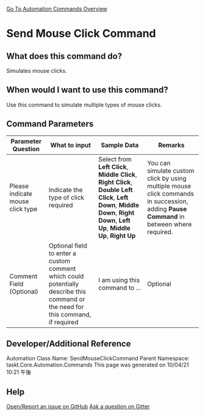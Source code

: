 <!--TITLE: Send Mouse Click Command -->
<!-- SUBTITLE: a command in the Input Commands group. -->
[Go To Automation Commands Overview](/automation-commands.md)


# Send Mouse Click Command


## What does this command do?
Simulates mouse clicks.


## When would I want to use this command?
Use this command to simulate multiple types of mouse clicks.


## Command Parameters
| Parameter Question   	| What to input  	|  Sample Data 	| Remarks  	|
| ---                    | ---               | ---           | ---       |
|Please indicate mouse click type|Indicate the type of click required|Select from **Left Click**, **Middle Click**, **Right Click**, **Double Left Click**, **Left Down**, **Middle Down**, **Right Down**, **Left Up**, **Middle Up**, **Right Up** |You can simulate custom click by using multiple mouse click commands in succession, adding **Pause Command** in between where required.|
|Comment Field (Optional)|Optional field to enter a custom comment which could potentially describe this command or the need for this command, if required|I am using this command to ...|Optional|






## Developer/Additional Reference
Automation Class Name: SendMouseClickCommand
Parent Namespace: taskt.Core.Automation.Commands
This page was generated on 10/04/21 10:21 午後


## Help
[Open/Report an issue on GitHub](https://github.com/saucepleez/taskt/issues/new)
[Ask a question on Gitter](https://gitter.im/taskt-rpa/Lobby)
